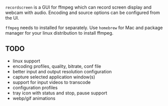 `recordscreen` is a GUI for ffmpeg which can record screen display and webcam with audio. Encoding and source options can be configured from the UI.

`ffmpeg` needs to installed for separately. Use `homebrew` for Mac and package manager for your linux distribution to install ffmpeg.

## TODO

* linux support
* encoding profiles, quality, bitrate, conf file
* better input and output resolution configuration
* capture selected application window(s)
* support for input videos to transcode
* configuration profiles
* tray icon with status and stop, pause support
* webp/gif animations